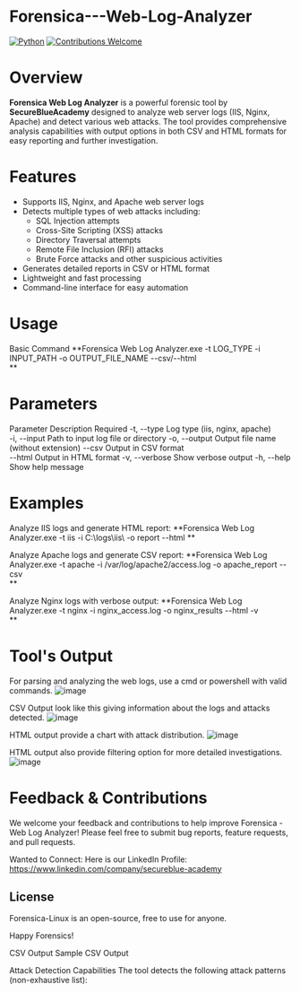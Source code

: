 # Forensica---Web-Log-Analyzer
[![Python](https://img.shields.io/badge/Python-3.11+-blue.svg)](https://www.python.org/) [![Contributions Welcome](https://img.shields.io/badge/contributions-welcome-brightgreen.svg)](https://github.com/YOUR_GITHUB_USERNAME/YOUR_REPO_NAME/blob/main/CONTRIBUTING.md)  

# Overview
**Forensica Web Log Analyzer** is a powerful forensic tool by **SecureBlueAcademy** designed to analyze web server logs (IIS, Nginx, Apache) and detect various web attacks. The tool provides comprehensive analysis capabilities with output options in both CSV and HTML formats for easy reporting and further investigation.

# Features
- Supports IIS, Nginx, and Apache web server logs
- Detects multiple types of web attacks including:
  - SQL Injection attempts
  - Cross-Site Scripting (XSS) attacks
  - Directory Traversal attempts
  - Remote File Inclusion (RFI) attacks
  - Brute Force attacks and other suspicious activities
- Generates detailed reports in CSV or HTML format
- Lightweight and fast processing
- Command-line interface for easy automation

# Usage
Basic Command
**Forensica Web Log Analyzer.exe -t LOG_TYPE -i INPUT_PATH -o OUTPUT_FILE_NAME --csv/--html  
**

# Parameters
Parameter	Description	Required
-t, --type	Log type (iis, nginx, apache)	
-i, --input	Path to input log file or directory
-o, --output	Output file name (without extension)
--csv	Output in CSV format	
--html	Output in HTML format
-v, --verbose	Show verbose output	
-h, --help	Show help message	

# Examples
Analyze IIS logs and generate HTML report:
**Forensica Web Log Analyzer.exe -t iis -i C:\logs\iis\ -o report --html  **

Analyze Apache logs and generate CSV report:
**Forensica Web Log Analyzer.exe -t apache -i /var/log/apache2/access.log -o apache_report --csv  
**

Analyze Nginx logs with verbose output:
**Forensica Web Log Analyzer.exe -t nginx -i nginx_access.log -o nginx_results --html -v  
**

# Tool's Output
For parsing and analyzing the web logs, use a cmd or powershell with valid commands.
![image](https://github.com/user-attachments/assets/82f89882-76b9-447d-986a-5ab14335541b)

CSV Output look like this giving information about the logs and attacks detected.
![image](https://github.com/user-attachments/assets/e08c171c-3874-49cd-b0f5-6416ae43f3b6)

HTML output provide a chart with attack distribution.
![image](https://github.com/user-attachments/assets/6c9d3e59-cc2a-40a7-a2dd-8d4dfa03b4b5)

HTML output also provide filtering option for more detailed investigations.
![image](https://github.com/user-attachments/assets/f44b911e-5eae-4105-8e47-1b5ca8456ce9)

# Feedback & Contributions  

We welcome your feedback and contributions to help improve Forensica - Web Log Analyzer! Please feel free to submit bug reports, feature requests, and pull requests.  

Wanted to Connect: Here is our LinkedIn Profile: https://www.linkedin.com/company/secureblue-academy

## License  

Forensica-Linux is an open-source, free to use for anyone.

Happy Forensics!

CSV Output Sample
CSV Output

Attack Detection Capabilities
The tool detects the following attack patterns (non-exhaustive list):

